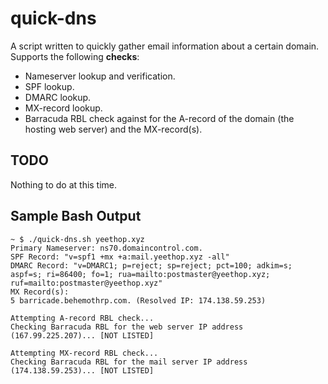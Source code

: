 # quick-dns
A script written to quickly gather email information about a certain domain. Supports the following **checks**:
+ Nameserver lookup and verification.
+ SPF lookup.
+ DMARC lookup.
+ MX-record lookup.
+ Barracuda RBL check against for the A-record of the domain (the hosting web server) and the MX-record(s).

## TODO
Nothing to do at this time.

## Sample Bash Output
```
~ $ ./quick-dns.sh yeethop.xyz
Primary Nameserver: ns70.domaincontrol.com.
SPF Record: "v=spf1 +mx +a:mail.yeethop.xyz -all"
DMARC Record: "v=DMARC1; p=reject; sp=reject; pct=100; adkim=s; aspf=s; ri=86400; fo=1; rua=mailto:postmaster@yeethop.xyz; ruf=mailto:postmaster@yeethop.xyz"
MX Record(s):
5 barricade.behemothrp.com. (Resolved IP: 174.138.59.253)

Attempting A-record RBL check...
Checking Barracuda RBL for the web server IP address (167.99.225.207)... [NOT LISTED]                                                              

Attempting MX-record RBL check...
Checking Barracuda RBL for the mail server IP address (174.138.59.253)... [NOT LISTED]
```
